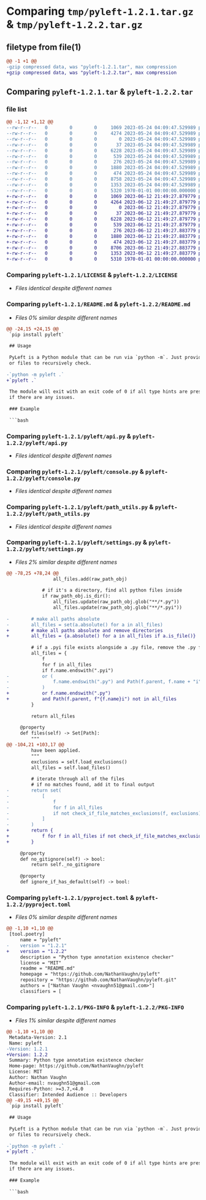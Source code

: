 # Comparing `tmp/pyleft-1.2.1.tar.gz` & `tmp/pyleft-1.2.2.tar.gz`

## filetype from file(1)

```diff
@@ -1 +1 @@
-gzip compressed data, was "pyleft-1.2.1.tar", max compression
+gzip compressed data, was "pyleft-1.2.2.tar", max compression
```

## Comparing `pyleft-1.2.1.tar` & `pyleft-1.2.2.tar`

### file list

```diff
@@ -1,12 +1,12 @@
--rw-r--r--   0        0        0     1069 2023-05-24 04:09:47.529989 pyleft-1.2.1/LICENSE
--rw-r--r--   0        0        0     4274 2023-05-24 04:09:47.529989 pyleft-1.2.1/README.md
--rw-r--r--   0        0        0        0 2023-05-24 04:09:47.529989 pyleft-1.2.1/pyleft/__init__.py
--rw-r--r--   0        0        0       37 2023-05-24 04:09:47.529989 pyleft-1.2.1/pyleft/__main__.py
--rw-r--r--   0        0        0     6228 2023-05-24 04:09:47.529989 pyleft-1.2.1/pyleft/api.py
--rw-r--r--   0        0        0      539 2023-05-24 04:09:47.529989 pyleft-1.2.1/pyleft/console.py
--rw-r--r--   0        0        0      276 2023-05-24 04:09:47.529989 pyleft-1.2.1/pyleft/models.py
--rw-r--r--   0        0        0     1880 2023-05-24 04:09:47.529989 pyleft-1.2.1/pyleft/path_utils.py
--rw-r--r--   0        0        0      474 2023-05-24 04:09:47.529989 pyleft-1.2.1/pyleft/printing.py
--rw-r--r--   0        0        0     8758 2023-05-24 04:09:47.529989 pyleft-1.2.1/pyleft/settings.py
--rw-r--r--   0        0        0     1353 2023-05-24 04:09:47.529989 pyleft-1.2.1/pyproject.toml
--rw-r--r--   0        0        0     5320 1970-01-01 00:00:00.000000 pyleft-1.2.1/PKG-INFO
+-rw-r--r--   0        0        0     1069 2023-06-12 21:49:27.879779 pyleft-1.2.2/LICENSE
+-rw-r--r--   0        0        0     4264 2023-06-12 21:49:27.879779 pyleft-1.2.2/README.md
+-rw-r--r--   0        0        0        0 2023-06-12 21:49:27.879779 pyleft-1.2.2/pyleft/__init__.py
+-rw-r--r--   0        0        0       37 2023-06-12 21:49:27.879779 pyleft-1.2.2/pyleft/__main__.py
+-rw-r--r--   0        0        0     6228 2023-06-12 21:49:27.879779 pyleft-1.2.2/pyleft/api.py
+-rw-r--r--   0        0        0      539 2023-06-12 21:49:27.879779 pyleft-1.2.2/pyleft/console.py
+-rw-r--r--   0        0        0      276 2023-06-12 21:49:27.883779 pyleft-1.2.2/pyleft/models.py
+-rw-r--r--   0        0        0     1880 2023-06-12 21:49:27.883779 pyleft-1.2.2/pyleft/path_utils.py
+-rw-r--r--   0        0        0      474 2023-06-12 21:49:27.883779 pyleft-1.2.2/pyleft/printing.py
+-rw-r--r--   0        0        0     8706 2023-06-12 21:49:27.883779 pyleft-1.2.2/pyleft/settings.py
+-rw-r--r--   0        0        0     1353 2023-06-12 21:49:27.883779 pyleft-1.2.2/pyproject.toml
+-rw-r--r--   0        0        0     5310 1970-01-01 00:00:00.000000 pyleft-1.2.2/PKG-INFO
```

### Comparing `pyleft-1.2.1/LICENSE` & `pyleft-1.2.2/LICENSE`

 * *Files identical despite different names*

### Comparing `pyleft-1.2.1/README.md` & `pyleft-1.2.2/README.md`

 * *Files 0% similar despite different names*

```diff
@@ -24,15 +24,15 @@
 `pip install pyleft`
 
 ## Usage
 
 PyLeft is a Python module that can be run via `python -m`. Just provide the directories
 or files to recursively check.
 
-`python -m pyleft .`
+`pyleft .`
 
 The module will exit with an exit code of 0 if all type hints are present, or 1
 if there are any issues.
 
 ### Example
 
 ```bash
```

### Comparing `pyleft-1.2.1/pyleft/api.py` & `pyleft-1.2.2/pyleft/api.py`

 * *Files identical despite different names*

### Comparing `pyleft-1.2.1/pyleft/console.py` & `pyleft-1.2.2/pyleft/console.py`

 * *Files identical despite different names*

### Comparing `pyleft-1.2.1/pyleft/path_utils.py` & `pyleft-1.2.2/pyleft/path_utils.py`

 * *Files identical despite different names*

### Comparing `pyleft-1.2.1/pyleft/settings.py` & `pyleft-1.2.2/pyleft/settings.py`

 * *Files 2% similar despite different names*

```diff
@@ -78,25 +78,24 @@
                 all_files.add(raw_path_obj)
 
             # if it's a directory, find all python files inside
             if raw_path_obj.is_dir():
                 all_files.update(raw_path_obj.glob("**/*.py"))
                 all_files.update(raw_path_obj.glob("**/*.pyi"))
 
-        # make all paths absolute
-        all_files = set(a.absolute() for a in all_files)
+        # make all paths absolute and remove directories
+        all_files = {a.absolute() for a in all_files if a.is_file()}
 
         # if a .pyi file exists alongside a .py file, remove the .py file
         all_files = {
             f
             for f in all_files
             if f.name.endswith(".pyi")
-            or (
-                f.name.endswith(".py") and Path(f.parent, f.name + "i") not in all_files
-            )
+            or f.name.endswith(".py")
+            and Path(f.parent, f"{f.name}i") not in all_files
         }
 
         return all_files
 
     @property
     def files(self) -> Set[Path]:
         """
@@ -104,21 +103,17 @@
         have been applied.
         """
         exclusions = self.load_exclusions()
         all_files = self.load_files()
 
         # iterate through all of the files
         # if no matches found, add it to final output
-        return set(
-            [
-                f
-                for f in all_files
-                if not check_if_file_matches_exclusions(f, exclusions)
-            ]
-        )
+        return {
+            f for f in all_files if not check_if_file_matches_exclusions(f, exclusions)
+        }
 
     @property
     def no_gitignore(self) -> bool:
         return self._no_gitignore
 
     @property
     def ignore_if_has_default(self) -> bool:
```

### Comparing `pyleft-1.2.1/pyproject.toml` & `pyleft-1.2.2/pyproject.toml`

 * *Files 0% similar despite different names*

```diff
@@ -1,10 +1,10 @@
 [tool.poetry]
     name = "pyleft"
-    version = "1.2.1"
+    version = "1.2.2"
     description = "Python type annotation existence checker"
     license = "MIT"
     readme = "README.md"
     homepage = "https://github.com/NathanVaughn/pyleft"
     repository = "https://github.com/NathanVaughn/pyleft.git"
     authors = ["Nathan Vaughn <nvaughn51@gmail.com>"]
     classifiers = [
```

### Comparing `pyleft-1.2.1/PKG-INFO` & `pyleft-1.2.2/PKG-INFO`

 * *Files 1% similar despite different names*

```diff
@@ -1,10 +1,10 @@
 Metadata-Version: 2.1
 Name: pyleft
-Version: 1.2.1
+Version: 1.2.2
 Summary: Python type annotation existence checker
 Home-page: https://github.com/NathanVaughn/pyleft
 License: MIT
 Author: Nathan Vaughn
 Author-email: nvaughn51@gmail.com
 Requires-Python: >=3.7,<4.0
 Classifier: Intended Audience :: Developers
@@ -49,15 +49,15 @@
 `pip install pyleft`
 
 ## Usage
 
 PyLeft is a Python module that can be run via `python -m`. Just provide the directories
 or files to recursively check.
 
-`python -m pyleft .`
+`pyleft .`
 
 The module will exit with an exit code of 0 if all type hints are present, or 1
 if there are any issues.
 
 ### Example
 
 ```bash
```

